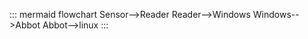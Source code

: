 ::: mermaid
flowchart
    Sensor-->Reader
    Reader-->Windows
    Windows-->Abbot
    Abbot-->linux
:::
